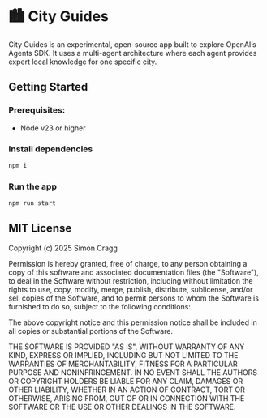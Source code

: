 # 🏙️ City Guides

City Guides is an experimental, open-source app built to explore OpenAI’s Agents SDK. It uses a multi-agent architecture where each agent provides expert local knowledge for one specific city.

## Getting Started

### Prerequisites:

- Node v23 or higher

### Install dependencies

```bash
npm i
```

### Run the app
```bash
npm run start
```

## MIT License

Copyright (c) 2025 Simon Cragg

Permission is hereby granted, free of charge, to any person obtaining a copy
of this software and associated documentation files (the "Software"), to deal
in the Software without restriction, including without limitation the rights
to use, copy, modify, merge, publish, distribute, sublicense, and/or sell
copies of the Software, and to permit persons to whom the Software is
furnished to do so, subject to the following conditions:

The above copyright notice and this permission notice shall be included in all
copies or substantial portions of the Software.

THE SOFTWARE IS PROVIDED "AS IS", WITHOUT WARRANTY OF ANY KIND, EXPRESS OR
IMPLIED, INCLUDING BUT NOT LIMITED TO THE WARRANTIES OF MERCHANTABILITY,
FITNESS FOR A PARTICULAR PURPOSE AND NONINFRINGEMENT. IN NO EVENT SHALL THE
AUTHORS OR COPYRIGHT HOLDERS BE LIABLE FOR ANY CLAIM, DAMAGES OR OTHER
LIABILITY, WHETHER IN AN ACTION OF CONTRACT, TORT OR OTHERWISE, ARISING FROM,
OUT OF OR IN CONNECTION WITH THE SOFTWARE OR THE USE OR OTHER DEALINGS IN THE
SOFTWARE.